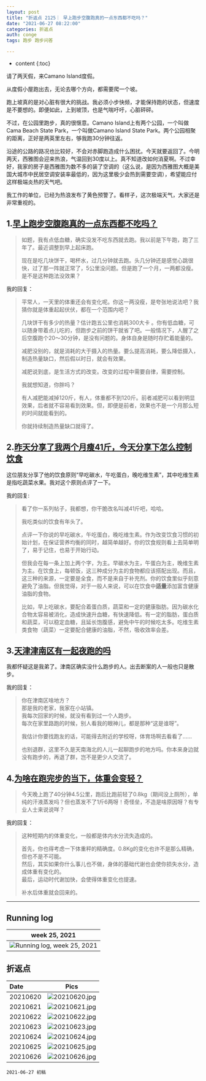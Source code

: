 ```yaml
---
layout: post
title: "折返点 2125｜ 早上跑步空腹跑真的一点东西都不吃吗？"
date: "2021-06-27 08:22:00"
categories: 折返点
auth: conge
tags: 跑步 跑步问答

---
```

* content
{:toc}

请了两天假，来Camano Island度假。

从度假小屋跑出去，无论去哪个方向，都需要爬一个坡。

跑上坡真的是对心脏有很大的挑战。我必须小步快频，才能保持跑的状态，但速度是不要想的。即便如此，上到坡顶，也是气喘吁吁，心脏砰砰。

不过，在公园里跑步，真的很惬意。Camano Island上有两个公园，一个叫做Cama Beach State Park，一个叫做Camano Island State Park。两个公园相聚的距离，正好是两英里左右，够我跑30分钟往返。

沿途的公路的路况也比较好，不会对赤脚跑造成什么困扰。今天就要返回了。今明两天，西雅图会迎来热浪，气温回到30度以上。真不知道改如何消夏啊。不过幸好，我家的房子是西雅图为数不多的装了空调的（这么说，是因为西雅图大概是美国大城市中民居空调安装率最低的，因为这里极少会热到需要空调），希望能应付这样极端炎热的天气吧。

我工作的单位，已经为热浪发布了黄色预警了。看样子，这次极端天气，大家还是非常重视的。





## 1.[早上跑步空腹跑真的一点东西都不吃吗？](https://www.douban.com/group/topic/232209938/)

> 如题，我有点低血糖，确实没发不吃东西就去跑。我以前是下午跑，跑了三年了。最近调整到早上起床跑。
>
> 现在是吃几块饼干，喝杯水，过几分钟就去跑。头几分钟还是感觉心跳很快，过了那一阵就正常了，5公里没问题。但是跑了一个月，一两都没瘦。是不是这种跑法没效果？

我的回复：

> 平常人，一天里的体重还会有变化呢。你这一两没瘦，是夸张地说法吧？我猜你就是体重起起伏伏，都在一个范围内吧？
> 
> 几块饼干有多少的热量？估计跑五公里也消耗300大卡 。你有低血糖，可以随身带着点儿吃的，但跑步之前的饼干就省了吧。一般情况下，人醒了之后空腹跑个20～30分钟，是没有问题的。身体自身是随时存贮着能量的。
> 
> 减肥没别的，就是消耗的大于摄入的热量。要么提高消耗，要么降低摄入，制造热量缺口，然后假以时日，就会有效果。
> 
> 减肥说到底，是生活方式的改变。改变的过程中需要自律，需要控制。
> 
> 我就想知道，你胖吗？
> 
> 有人减肥能减掉120斤，有人，体重都不到120斤。前者减肥可以看到明显效果，后者就不容易看到效果。但，即便是前者，效果也不是一个月那么短的时间就能看到的。
> 
> 你就持续制造热量缺口就得了。

## 2.[昨天分享了我两个月瘦41斤，今天分享下怎么控制饮食](https://www.douban.com/group/topic/232037869/)

这位朋友分享了他的饮食原则“早吃碳水，午吃蛋白，晚吃维生素”，其中吃维生素是指吃蔬菜水果。我对这个原则点评了一下。

我的回复:

> 看了你一系列帖子，我都想，你干脆改名叫减41斤吧，哈哈。
> 
> 我吃类似的饮食有年头了。
> 
> 点评一下你说的早吃碳水，午吃蛋白，晚吃维生素。作为改变饮食习惯的初始计划，在保证营养均衡的同时，越简单越好。你的饮食规则看上去简单明了，易于记住，也易于开始行动。
> 
> 但我会在每一条上加上两个字，为主。早碳水为主，午蛋白为主，晚维生素为主。在饮食上，每顿饭，这三种成分为主的食物都应该搭配出现。而且，这三种的来源，一定要是全食，而不是来自于补充剂。你的饮食里似乎刻意避免了油脂。但我觉得，对于一般人来说，可以在饮食中**适量**添加富含健康油脂的食物。
> 
> 比如，早上吃碳水，要配合着蛋白质，蔬菜和一定的健康脂肪。因为碳水化合物太容易被消化，造成快速升血糖，有快速降低。有一定的脂肪，蛋白质和蔬菜，可以稳定血糖，且延长饱腹感，避免中午的时候吃太多。吃维生素类食物（蔬菜）一定要配合健康的油脂，不然，吸收效率会差。

## 3.[天津津南区有一起夜跑的吗](https://www.douban.com/group/topic/184300639/)

我都怀疑这是我弟了。津南区确实没什么跑步的人。出去断案的人一般也只是散步。

我的回复：

> 你在津南区啥地方？  
> 那是我的老家，我家在小站镇。  
> 我每次回家的时候，就没有看到过一个人跑步。  
> 每次在家里路跑的时候，别人看我的眼神儿，都是那种“这是谁呀”。  
> 
> 我估计你要找跑友的话，可能得去附近的学校呀，体育场啊去看看了……
> 
> 也别退群，这里不久是天南海北的人儿一起聊跑步的地方吗。你本来身边就没有跑步的，再退了群，岂不是更少人交流了。


## 4.[为啥在跑完步的当下，体重会变轻？](https://www.douban.com/group/topic/232035072/)

> 今天晚上跑了40分钟4.5公里，跑后比跑前轻了0.8kg（期间没上厕所），单纯的汗液蒸发吗？但也蒸发不了1斤6两呀！奇怪垒，不造是啥原因呀？有专业人士来说说咩？

我的回复：

> 这种短期内的体重变化，一般都是体内水分流失造成的。
>
> 首先，你也得考虑一下体重秤的精确度。0.8Kg的变化也许不是那么精确，但也不是不可能。  
> 然后，其实如果你什么事儿也不做，身体的基础代谢也会使你损失水分，造成体重有变化的。  
> 最后，运动时代谢加快，会使得体重变化也提速。  
> 
> 补水后体重就会回来的。


----

## Running log

|week 25, 2021|
|:----:|
|![Running log, week 25, 2021](/assets/images/折返点/2021_wk25.png)|


## 折返点

|Date|Pics|
|:----|:----:|
|20210620|![20210620.jpg](/assets/images/折返点/20210620.jpg)  |
|20210621|![20210621.jpg](/assets/images/折返点/20210621.jpg)  |
|20210622|![20210622.jpg](/assets/images/折返点/20210622.jpg)  |
|20210623|![20210623.jpg](/assets/images/折返点/20210623.jpg)  |
|20210624|![20210624.jpg](/assets/images/折返点/20210624.jpg)  |
|20210625|![20210625.jpg](/assets/images/折返点/20210625.jpg)  |
|20210626|![20210626.jpg](/assets/images/折返点/20210626.jpg)  |


```
2021-06-27 初稿
```